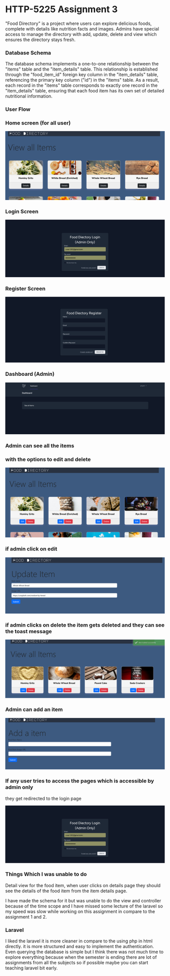 # HTTP-5225 Assignment 3

"Food Directory" is a project where users can explore delicious foods, complete with details like nutrition facts and images. Admins have special access to manage the directory with add, update, delete and view which ensures the directory stays fresh.

### Database Schema

The database schema implements a one-to-one relationship between the "items" table and the "item_details" table. This relationship is established through the "food_item_id" foreign key column in the "item_details" table, referencing the primary key column ("id") in the "items" table. As a result, each record in the "items" table corresponds to exactly one record in the "item_details" table, ensuring that each food item has its own set of detailed nutritional information. 

### User Flow

### Home screen (for all user)

![Screenshot 2024-04-18 at 18-19-17 Lara LMS.png](https://github.com/codeyumm/Http5225-assignment3/blob/19484a10ca8a915741629e7536041791f51f7da2/_readme/Screenshot%202024-04-18%20at%2018-19-17%20Lara%20LMS.png)

### Login Screen

![Screenshot 2024-04-18 at 18-29-34 Laravel.png](https://github.com/codeyumm/Http5225-assignment3/blob/main/_readme/Screenshot%202024-04-18%20at%2018-29-34%20Laravel.png)

### Register Screen

![Screenshot 2024-04-18 at 18-29-22 Laravel.png](https://github.com/codeyumm/Http5225-assignment3/blob/main/_readme/Screenshot%202024-04-18%20at%2018-29-22%20Laravel.png)

### Dashboard (Admin)

![Screenshot 2024-04-18 at 18-20-29 Laravel.png](https://github.com/codeyumm/Http5225-assignment3/blob/main/_readme/Screenshot%202024-04-18%20at%2018-20-29%20Laravel.png)

### Admin can see all the items

### with the options to edit and delete

![Screenshot 2024-04-18 at 18-20-39 Lara LMS.png](https://github.com/codeyumm/Http5225-assignment3/blob/main/_readme/Screenshot%202024-04-18%20at%2018-20-39%20Lara%20LMS.png)

### if admin click on edit

![Screenshot 2024-04-18 at 18-22-49 Lara LMS.png](https://github.com/codeyumm/Http5225-assignment3/blob/main/_readme/Screenshot%202024-04-18%20at%2018-22-49%20Lara%20LMS.png)

### if admin clicks on delete the item gets deleted and they can see the toast message

![Screenshot 2024-04-18 at 18-21-05 Lara LMS.png](https://github.com/codeyumm/Http5225-assignment3/blob/main/_readme/Screenshot%202024-04-18%20at%2018-21-05%20Lara%20LMS.png)

### Admin can add an item

![Screenshot 2024-04-18 at 19-21-32 Lara LMS.png](https://github.com/codeyumm/Http5225-assignment3/blob/main/_readme/Screenshot%202024-04-18%20at%2019-21-32%20Lara%20LMS.png)

### If any user tries to access the pages which is accessible by admin only
they get redirected to the login page

![Screenshot 2024-04-18 at 18-29-34 Laravel.png](https://github.com/codeyumm/Http5225-assignment3/blob/main/_readme/Screenshot%202024-04-18%20at%2018-29-34%20Laravel.png)

### Things Which I was unable to do

Detail view for the food item, when user clicks on details page they should see the details of the food item from the item details page.

I have made the schema for it but was unable to do the view and controller because of the time scope and I have missed some lecture of the laravel so my speed was slow while working on this assignment in compare to the assignment 1 and 2.

### Laravel

I liked the laravel it is more cleaner in compare to the using php in html directly.
it is more structured and easy to implement the authentication. Even querying the database is simple but I think there was not much time to explore everything because when the semester is ending there are lot of assignments from all the subjects so if possible maybe you can start teaching laravel bit early.

